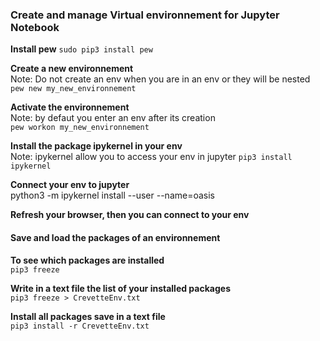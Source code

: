 ### Create and manage Virtual environnement for Jupyter Notebook

**Install pew**
``sudo pip3 install pew``

**Create a new environnement**  
Note: Do not create an env when you are in an env or they will be nested  
``pew new my_new_environnement``

**Activate the environnement**  
Note: by defaut you enter an env after its creation  
``pew workon my_new_environnement``

**Install the package ipykernel in your env**  
Note: ipykernel allow you to access your env in jupyter
``pip3 install ipykernel``

**Connect your env to jupyter**  
python3 -m ipykernel install --user --name=oasis

**Refresh your browser, then you can connect to your env**  


#### Save and load the packages of an environnement
**To see which packages are installed**  
``pip3 freeze``  


**Write in a text file the list of your installed packages**  
``pip3 freeze > CrevetteEnv.txt``  


**Install all packages save in a text file**  
``pip3 install -r CrevetteEnv.txt``
  
